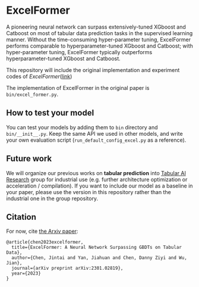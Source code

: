 # ExcelFormer

A pioneering neural network can surpass extensively-tuned XGboost and Catboost on most of tabular data prediction tasks in the supervised learning manner. Without the time-consuming hyper-parameter tuning, ExcelFormer performs comparable to hyperparameter-tuned XGboost and Catboost; with hyper-parameter tuning, ExcelFormer typically outperforms hyperparameter-tuned XGboost and Catboost.

This repository will include the original implementation and experiment codes of *ExcelFormer*([link](https://arxiv.org/abs/2301.02819))

The implementation of ExcelFormer in the original paper is `bin/excel_former.py`.


## How to test your model

You can test your models by adding them to `bin` directory and `bin/__init__.py`. Keep the same API we used in other models, and write your own evaluation script (`run_default_config_excel.py` as a reference).

## Future work

We will organize our previous works on **tabular prediction** into [Tabular AI Research](https://github.com/pytabular-ai) group for industrial use (e.g. further architecture optimization or acceleration / compilation). If you want to include our model as a baseline in your paper, please use the version in this repository rather than the industrial one in the group repository.


## Citation

For now, cite [the Arxiv paper](https://arxiv.org/abs/2301.02819):

```
@article{chen2023excelformer,
  title={ExcelFormer: A Neural Network Surpassing GBDTs on Tabular Data},
  author={Chen, Jintai and Yan, Jiahuan and Chen, Danny Ziyi and Wu, Jian},
  journal={arXiv preprint arXiv:2301.02819},
  year={2023}
}
```

